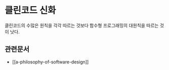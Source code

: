 # 클린코드 신화

클린코드의 수많은 원칙을 각각 따르는 것보다 함수형 프로그래밍의 대원칙을 따르는 것이 낫다.

## 관련문서

- [[a-philosophy-of-software-design]]
